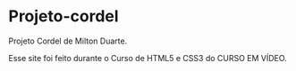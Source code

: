# Projeto-cordel
Projeto Cordel de Milton Duarte.

Esse site foi feito durante o Curso de HTML5 e CSS3 do CURSO EM VÍDEO.
